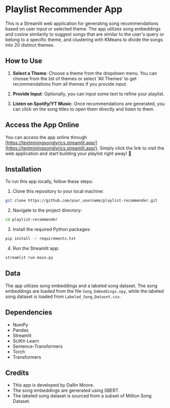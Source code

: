 # Playlist Recommender App

This is a Streamlit web application for generating song recommendations based on user input or selected theme. The app utilizes song embeddings and cosine similarity to suggest songs that are similar to the user's query or belong to a specific theme, and clustering with KMeans to divide the songs into 20 distinct themes.

## How to Use

1. **Select a Theme**: Choose a theme from the dropdown menu. You can choose from the list of themes or select 'All Themes' to get recommendations from all themes if you provide input.

2. **Provide Input**: Optionally, you can input some text to refine your playlist.

4. **Listen on Spotify/YT Music**: Once recommendations are generated, you can click on the song titles to open them directly and listen to them.

## Access the App Online

You can access the app online through [https://textminingsonglyrics.streamlit.app/](https://textminingsonglyrics.streamlit.app/). Simply click the link to visit the web application and start building your playlist right away! 🎵

## Installation

To run this app locally, follow these steps:

1. Clone this repository to your local machine:

```bash
git clone https://github.com/your_username/playlist-recommender.git
```

2. Navigate to the project directory:

```bash
cd playlist-recommender
```

3. Install the required Python packages:

```bash
pip install -r requirements.txt
```

4. Run the Streamlit app:

```bash
streamlit run main.py
```

## Data

The app utilizes song embeddings and a labeled song dataset. The song embeddings are loaded from the file `Song_Embeddings.npy`, while the labeled song dataset is loaded from `Labeled_Song_Dataset.csv`.

## Dependencies

- NumPy
- Pandas
- Streamlit
- SciKit-Learn
- Sentence-Transformers
- Torch
- Transformers

## Credits

- This app is developed by Dallin Moore.
- The song embeddings are generated using SBERT.
- The labeled song dataset is sourced from a subset of Million Song Dataset.

